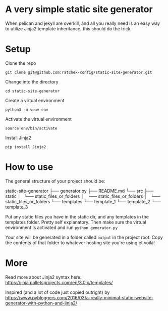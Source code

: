 # A very simple static site generator
When pelican and jekyll are overkill, and all you really need is an easy way to utilize Jinja2 template inheritance, this should do the trick.

# Setup
Clone the repo

`git clone git@github.com:ratchek-config/static-site-generator.git`

Change into the directory

`cd static-site-generator`

Create a virtual environment

`python3 -m venv env`

Activate the virtual environment

`source env/bin/activate`

Install Jinja2

`pip install Jinja2`


# How to use
The general structure of your project should be:

static-site-generator
├── generator.py
├── README.md
└── src
    ├── static
    │   └── static_files_or_folders
    │   └── static_files_or_folders
    │   └── static_files_or_folders
    └── templates
        └── template_1
        └── template_2
        └── template_3



Put any static files you have in the static dir, and any templates in the templates folder. Pretty self explanatory.
Then make sure the virtual environment is activated and run
`python generator.py`


Your site will be generated in a folder called `output` in the project root. Copy the contents of that folder to whatever hosting site you're using et voilà!

# More
Read more about Jinja2 syntax here:
https://jinja.palletsprojects.com/en/3.0.x/templates/

Inspired (and a lot of code just copied outright) by
https://www.pybloggers.com/2016/03/a-really-minimal-static-website-generator-with-python-and-jinja2/